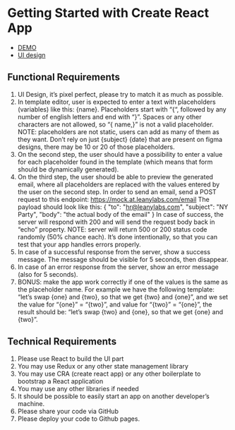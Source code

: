 # Getting Started with Create React App

- [DEMO](https://sasha-krasnoshchokov.github.io/email_template/)
- [UI design](https://www.figma.com/file/HcQ8uMVeTyrDldblY5Axou/Email-Templater?node-id=1%3A2)

## Functional Requirements
1.	UI Design, it’s pixel perfect, please try to match it as much as possible.
2.	In template editor, user is expected to enter a text with placeholders (variables) like this: {name}. Placeholders start with “{“, followed by any number of english letters and end with “}”. Spaces or any other characters are not allowed, so “{ name,}” is not a valid placeholder.
NOTE: placeholders are not static, users can add as many of them as they want. Don’t rely on just {subject} {date} that are present on figma designs, there may be 10 or 20 of those placeholders.
3.	On the second step, the user should have a possibility to enter a value for each placeholder found in the template (which means that form should be dynamically generated).
4.	On the third step, the user should be able to preview the generated email, where all placeholders are replaced with the values entered by the user on the second step. In order to send an email, send a POST request to this endpoint:  https://mock.at.leanylabs.com/email
The payload should look like this:
  {
    "to": "hr@leanylabs.com",
    "subject": "NY Party",
    "body": "the actual body of the email"
  }
In case of success, the server will respond with 200 and will send the request body back in “echo” property.
NOTE: server will return 500 or 200 status code randomly (50% chance each). It’s done intentionally, so that you can test that your app handles errors properly.
5.	In case of a successful response from the server, show a success message. The message should be visible for 5 seconds, then disappear.
6.	In case of an error response from the server, show an error message (also for 5 seconds).
7.	BONUS: make the app work correctly if one of the values is the same as the placeholder name. For example we have the following template: “let’s swap {one} and {two}, so that we get {two} and {one}”, and we set the value for “{one}” = “{two}”, and value for “{two}” = “{one}”, the result should be:  “let’s swap {two} and {one}, so that we get {one} and {two}”.

## Technical Requirements
1.	Please use React to build the UI part
2.	You may use Redux or any other state management library
3.	You may use CRA (create react app) or any other boilerplate to bootstrap a React application
4.	You may use any other libraries if needed
5.	It should be possible to easily start an app on another developer’s machine.
6.	Please share your code via GitHub
7.	Please deploy your code to Github pages.
